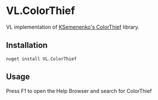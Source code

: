 # VL.ColorThief

VL implementation of [KSemenenko's ColorThief](https://github.com/KSemenenko/ColorThief) library.

## Installation

`nuget install VL.ColorThief`

## Usage

Press F1 to open the Help Browser and search for ColorThief